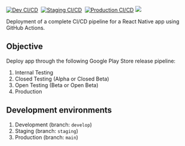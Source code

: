 [![Dev CI/CD](https://github.com/dg1223/Gamchha/actions/workflows/develop-cicd.yml/badge.svg)](https://github.com/dg1223/Gamchha/actions/workflows/develop-cicd.yml)&nbsp;
[![Staging CI/CD](https://github.com/dg1223/Gamchha/actions/workflows/staging-cicd.yml/badge.svg)](https://github.com/dg1223/Gamchha/actions/workflows/staging-cicd.yml)&nbsp;
[![Production CI/CD](https://github.com/dg1223/Gamchha/actions/workflows/production-cicd.yml/badge.svg)](https://github.com/dg1223/Gamchha/actions/workflows/production-cicd.yml)
![](https://img.shields.io/github/issues-pr-closed/dg1223/ci-cd-pipeline-play-store-deployment)

Deployment of a complete CI/CD pipeline for a React Native app using GitHub Actions.

## Objective

Deploy app through the following Google Play Store release pipeline:

1. Internal Testing
2. Closed Testing (Alpha or Closed Beta)
3. Open Testing (Beta or Open Beta)
4. Production

## Development environments

1. Development (branch: `develop`)
2. Staging (branch: `staging`)
3. Production (branch: `main`)
